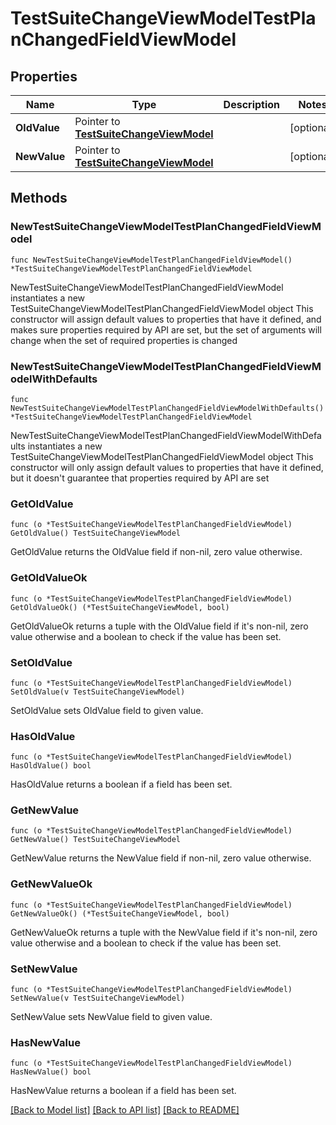 # TestSuiteChangeViewModelTestPlanChangedFieldViewModel

## Properties

Name | Type | Description | Notes
------------ | ------------- | ------------- | -------------
**OldValue** | Pointer to [**TestSuiteChangeViewModel**](TestSuiteChangeViewModel.md) |  | [optional] 
**NewValue** | Pointer to [**TestSuiteChangeViewModel**](TestSuiteChangeViewModel.md) |  | [optional] 

## Methods

### NewTestSuiteChangeViewModelTestPlanChangedFieldViewModel

`func NewTestSuiteChangeViewModelTestPlanChangedFieldViewModel() *TestSuiteChangeViewModelTestPlanChangedFieldViewModel`

NewTestSuiteChangeViewModelTestPlanChangedFieldViewModel instantiates a new TestSuiteChangeViewModelTestPlanChangedFieldViewModel object
This constructor will assign default values to properties that have it defined,
and makes sure properties required by API are set, but the set of arguments
will change when the set of required properties is changed

### NewTestSuiteChangeViewModelTestPlanChangedFieldViewModelWithDefaults

`func NewTestSuiteChangeViewModelTestPlanChangedFieldViewModelWithDefaults() *TestSuiteChangeViewModelTestPlanChangedFieldViewModel`

NewTestSuiteChangeViewModelTestPlanChangedFieldViewModelWithDefaults instantiates a new TestSuiteChangeViewModelTestPlanChangedFieldViewModel object
This constructor will only assign default values to properties that have it defined,
but it doesn't guarantee that properties required by API are set

### GetOldValue

`func (o *TestSuiteChangeViewModelTestPlanChangedFieldViewModel) GetOldValue() TestSuiteChangeViewModel`

GetOldValue returns the OldValue field if non-nil, zero value otherwise.

### GetOldValueOk

`func (o *TestSuiteChangeViewModelTestPlanChangedFieldViewModel) GetOldValueOk() (*TestSuiteChangeViewModel, bool)`

GetOldValueOk returns a tuple with the OldValue field if it's non-nil, zero value otherwise
and a boolean to check if the value has been set.

### SetOldValue

`func (o *TestSuiteChangeViewModelTestPlanChangedFieldViewModel) SetOldValue(v TestSuiteChangeViewModel)`

SetOldValue sets OldValue field to given value.

### HasOldValue

`func (o *TestSuiteChangeViewModelTestPlanChangedFieldViewModel) HasOldValue() bool`

HasOldValue returns a boolean if a field has been set.

### GetNewValue

`func (o *TestSuiteChangeViewModelTestPlanChangedFieldViewModel) GetNewValue() TestSuiteChangeViewModel`

GetNewValue returns the NewValue field if non-nil, zero value otherwise.

### GetNewValueOk

`func (o *TestSuiteChangeViewModelTestPlanChangedFieldViewModel) GetNewValueOk() (*TestSuiteChangeViewModel, bool)`

GetNewValueOk returns a tuple with the NewValue field if it's non-nil, zero value otherwise
and a boolean to check if the value has been set.

### SetNewValue

`func (o *TestSuiteChangeViewModelTestPlanChangedFieldViewModel) SetNewValue(v TestSuiteChangeViewModel)`

SetNewValue sets NewValue field to given value.

### HasNewValue

`func (o *TestSuiteChangeViewModelTestPlanChangedFieldViewModel) HasNewValue() bool`

HasNewValue returns a boolean if a field has been set.


[[Back to Model list]](../README.md#documentation-for-models) [[Back to API list]](../README.md#documentation-for-api-endpoints) [[Back to README]](../README.md)


